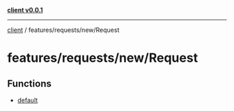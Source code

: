[**client v0.0.1**](../../../../README.md)

***

[client](../../../../README.md) / features/requests/new/Request

# features/requests/new/Request

## Functions

- [default](functions/default.md)
